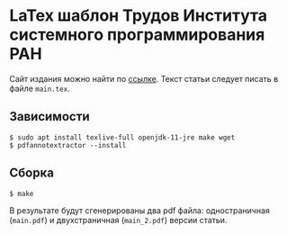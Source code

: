 # LaTex шаблон Трудов Института системного программирования РАН

Сайт издания можно найти по [ссылке](https://ispranproceedings.elpub.ru/). Текст
статьи следует писать в файле `main.tex`.

## Зависимости

    $ sudo apt install texlive-full openjdk-11-jre make wget
    $ pdfannotextractor --install

## Сборка

    $ make

В результате будут сгенерированы два pdf файла: одностраничная (`main.pdf`) и
двухстраничная (`main_2.pdf`) версии статьи.
